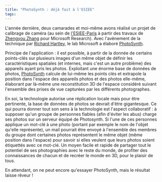 ```yaml
---
title: "PhotoSynth : déjà fait à l'ESIEE"
tags:
---
```


L'année dernière, deux camarades et moi-même avons réalisé un projet de calibrage de caméra (au sein de [l'ESIEE-Paris](http://www.esiee.fr) à partir des travaux de [Zhengyou Zhang](http://research.microsoft.com/en-us/um/people/zhang/) pour Microsoft Research). Avec l'avènement de la technique par [Richard Hartley](http://www.robots.ox.ac.uk/~vgg/hzbook/), le lab Microsoft a élaboré [PhotoSynth](https://en.wikipedia.org/wiki/Photosynth).

<!-- more -->

Principe de l'application : il est possible, à partir de la donnée de certains points-clés sur plusieurs images d'un même objet de définir les caractéristiques spatiales (et internes, mais c'est un autre problème) des appareils ayant pris les photos. Exploitant une énorme base de données de photos, [PhotoSynth](https://en.wikipedia.org/wiki/Photosynth) calcule de lui-même les points clés et extrapole la position dans l'espace des appareils photos et des photos elle-même, élaborant par là-même une reconstitution 3D de l'espace considéré suivant l'ensemble des prises de vue capturées par les différents photographes.

En soi, la technologie autorise une réplication locale mais pour être pertinente, la base de données de photos se devrait d'être gigantesque. Ce qui pourra donner tout son sens à la technologie est l'aspect collaboratif : à supposer qu'un groupe de personnes fiables (afin d'éviter les abus) charge ses photos sur un serveur équipé de Photosynth. Si l'une de ces personnes applique un mot-clé à une photo (portant par exemple le nom de l'objet qu'elle représente), un mail pourrait être envoyé à l'ensemble des membres du groupe dont certaines photos représentent le même objet (même position dans l'espace) pour savoir si elles veulent que leurs photos soient étiquettés avec ce mot-clé. Un moyen facile et rapide de partager tout le potentiel de ses photographies avec le reste du monde, de profiter des connaissances de chacun et de recréer le monde en 3D, pour le plaisir de tous.

En attendant, on ne peut encore qu'essayer PhotoSynth, mais le résultat laisse rêveur !
